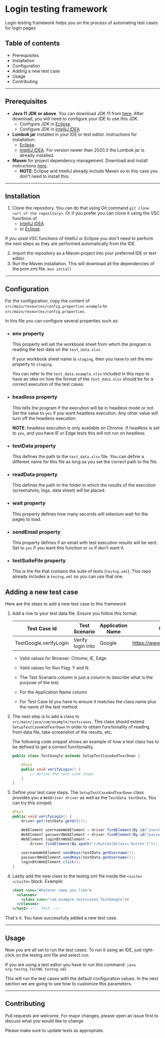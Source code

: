 # Login testing framework

Login testing framework helps you on the process of automating test cases for login pages

## Table of contents
* Prerequisites
* Installation
* Configuration
* Adding a new test case
* Usage
* Contributing

---

## Prerequisites
- **Java 11 JDK or above**. You can download JDK 11 from [here](https://www.oracle.com/java/technologies/javase-jdk11-downloads.html). After download, you will need to configure your IDE to use this JDK.
  - Configure JDK in [Eclipse](https://www.dummies.com/programming/java/how-to-configure-java-in-eclipse/#:~:text=The%20following%20steps%20show%20you%20how%3A%201%20On,of%20the%20Preferences%20dialog.%20...%20More%20items...%20).
  - Configure JDK in [IntelliJ IDEA](https://www.jetbrains.com/help/idea/sdk.html)
- **Lombok jar** installed in your IDE or text editor. Instructions for installation:
  - [Eclipse](https://projectlombok.org/setup/eclipse).
  - [IntelliJ IDEA](https://projectlombok.org/setup/intellij). For version newer than 2020.3 the Lombok jar is already installed.
- **Maven** for project dependency management. Download and install instructions [here](https://maven.apache.org/). 
  - **NOTE**: Eclipse and IntelliJ already include Maven so in this case you don't need to install this.

---

## Installation

1. Clone the repository. You can do that using Git command `git clone <url of the repository>`. Or if you prefer you can clone it using the VSC functions of 
   - [IntelliJ IDEA](https://www.jetbrains.com/help/idea/set-up-a-git-repository.html) 
   - or [Eclipse](https://www.geeksforgeeks.org/how-to-clone-a-project-from-github-using-eclipse/#:~:text=%20%20%201%20Step%201%3A%20After%20selecting,will%20pop%20up%20in%20which%20yo...%20More%20).

If you used VSC functions of IntelliJ or Eclipse you don't need to perform the next steps as they are performed automatically from the IDE.

2. Import the repository as a Maven project into your preferred IDE or text editor. 
3. Run the Maven installation. This will download all the dependencies of the pom.xml file. `mvn install`

---

## Configuration
For the configuration, copy the content of `src/main/resources/config.properties.example` to `src/main/resources/config.properties`.

In this file you can configure several properties such as: 

- ### env property
    This property will set the workbook sheet from which the program is reading the test data on the `test_data.xlsx`. 

    If your workbook sheet name is `staging`, then you have to set the env property to `staging`.

    You can refer to the `test_data.example.xlsx` included in this repo to have an idea on how the format of the `test_data.xlsx` should be for a correct execution of the test cases.

- ### headless property
    This tells the program if the execution will be in headless mode or not. Set the value to `yes` if you want headless execution. Any other value will turn off the headless execution.

    **NOTE**: headless execution is only available on Chrome. If headless is set to `yes`, and you have IE or Edge tests this will not run on headless.

- ### testData property
    This defines the path to the `test_data.xlsx` file. You can define a different name for this file as long as you set the correct path to the file.

- ### readData property
    This defines the path to the folder in which the results of the execution (screenshots, logs, data sheet) will be placed.

- ### wait property
    This property defines how many seconds will selenium wait for the pages to load.

- ### sendEmail property
    This property defines if an email with test execution results will be sent. Set to `yes` if you want this function or `no` if don't want it.

- ### testSuiteFile property
    This is the file that contains the suite of tests (`testng.xml`). This repo already includes a `testng.xml` so you can use that one.

## Adding a new test case

Here are the steps to add a new test case to this framework

1. Add a row to your test data file. Ensure you follow this format:

   Test Case Id | Test Scenario | Application Name | Url | Browser | Run Flag | User_ID | Password
   -------------|--------------|------------------|-----|---------|----------|---------|---------
   TestGoogle.verifyLogin | Verify login into | Google | https://www.google.come | Chrome | Y | username | password |

   * Valid values for Browser: Chrome, IE, Edge

   * Valid values for Run Flag: Y and N.

   * The Test Scenario column is just a column to describe what is the purpose of the test.

   * For the Application Name column
     
   * For Test Case Id you have to ensure it matches the class name plus the name of the test method.


2. The next step is to add a class to `src/main/java/com/example/testscases`. This class should extend `SetupTestCaseAndTearDown` in order to obtain functionality of reading from data file, take screenshot of the results, etc.
   
   The following code snippet shows an example of how a test class has to be defined to get a correct functionality.
   ```java
   public class TestGoogle extends SetupTestCaseAndTearDown {
   
       @Test
       public void verifyLogin() {
           // define the test case steps
       }
   }
   ```

3. Define your test case steps. The `SetupTestCaseAndTearDown` class provides you a `WebDriver driver` as well as the `TestData testData`.
   You can try this snnipet:  
   ```java
   @Test
   public void verifyLogin() {
       driver.get(testData.getUrl());

       WebElement usernameWebElement = driver.findElement(By.id("username"));
       WebElement passwordWebElement = driver.findElement(By.id("password"));
       WebElement loginBtnWebElement = 
           driver.findElement(By.xpath("//button[@class='button']"));
    
       usernameWebElement.sendKeys(testData.getUsername());
       passwordWebElement.sendKeys(testData.getUsername());
       loginBtnWebElement.click();
   }
   ```


4. Lastly add the new class to the testng.xml file inside the `<suite></suite>` block. Example:
    ```xml
    <test name="Whatever name you like">
      <classes>
        <class name="com.example.testscases.TestGoogle"/>
      </classes>
    </test> <!-- Test -->
    ```
   
That's it. You have successfully added a new test case.

---

## Usage

Now you are all set to run the test cases. To run it using an IDE, just right-click on the testng.xml file and select run.

If you are using a text editor you have to run this command: `java org.testng.TestNG testng.xml`

This will run the test cases with the default configuration values. In the next section we are going to see how to customize this parameters.

---

## Contributing

Pull requests are welcome. For major changes, please open an issue first to discuss what you would like to change.

Please make sure to update tests as appropriate.

